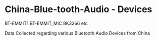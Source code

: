 # China-Blue-tooth-Audio - Devices
BT-EMMIT1 BT-EMMIT_MIC BK3266 etc


Data Collected regarding various Bluetooth Audio Devices from China
